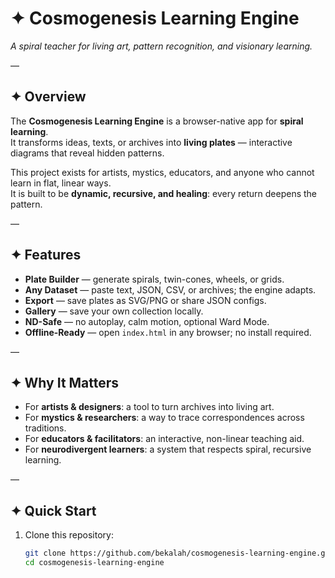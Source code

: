 
# ✦ Cosmogenesis Learning Engine

*A spiral teacher for living art, pattern recognition, and visionary learning.*

—

## ✦ Overview
The **Cosmogenesis Learning Engine** is a browser-native app for **spiral learning**.  
It transforms ideas, texts, or archives into **living plates** — interactive diagrams that reveal hidden patterns.

This project exists for artists, mystics, educators, and anyone who cannot learn in flat, linear ways.  
It is built to be **dynamic, recursive, and healing**: every return deepens the pattern.

—

## ✦ Features
- **Plate Builder** — generate spirals, twin-cones, wheels, or grids.  
- **Any Dataset** — paste text, JSON, CSV, or archives; the engine adapts.  
- **Export** — save plates as SVG/PNG or share JSON configs.  
- **Gallery** — save your own collection locally.  
- **ND-Safe** — no autoplay, calm motion, optional Ward Mode.  
- **Offline-Ready** — open `index.html` in any browser; no install required.

—

## ✦ Why It Matters
- For **artists & designers**: a tool to turn archives into living art.  
- For **mystics & researchers**: a way to trace correspondences across traditions.  
- For **educators & facilitators**: an interactive, non-linear teaching aid.  
- For **neurodivergent learners**: a system that respects spiral, recursive learning.  

—

## ✦ Quick Start
1. Clone this repository:
   ```bash
   git clone https://github.com/bekalah/cosmogenesis-learning-engine.git
   cd cosmogenesis-learning-engine